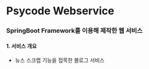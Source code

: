 # Psycode Webservice
### SpringBoot Framework를 이용해 제작한 웹 서비스
#### 1. 서비스 개요
- 뉴스 스크랩 기능을 접목한 블로그 서비스
